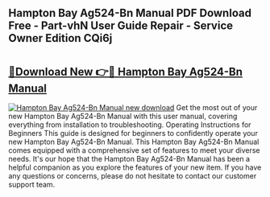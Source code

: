 ## Hampton Bay Ag524-Bn Manual PDF Download Free - Part-vhN User Guide Repair - Service Owner Edition CQi6j

# <h2><a href="http://bc38070.oget.top/?id=Hampton+Bay+Ag524-Bn+Manual">🔗Download New 👉🔴 Hampton Bay Ag524-Bn Manual</a></h2>

[![Hampton Bay Ag524-Bn Manual new download](https://i.imgur.com/5g1atiW.png)](http://bc38070.oget.top/?id=Hampton+Bay+Ag524-Bn+Manual)
Get the most out of your new Hampton Bay Ag524-Bn Manual with this user manual, covering everything from installation to troubleshooting. Operating Instructions for Beginners This guide is designed for beginners to confidently operate your new Hampton Bay Ag524-Bn Manual. This Hampton Bay Ag524-Bn Manual comes equipped with a comprehensive set of features to meet your diverse needs. It's our hope that the Hampton Bay Ag524-Bn Manual has been a helpful companion as you explore the features of your new item. If you have any questions or concerns, please do not hesitate to contact our customer support team.
